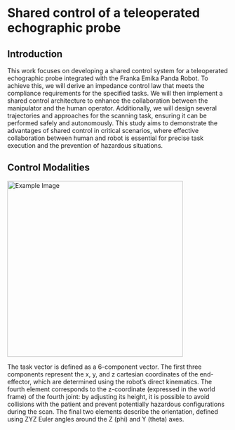 # Shared control of a teleoperated echographic probe

## Introduction
This work focuses on developing a shared control system for a teleoperated echographic probe integrated with the Franka Emika Panda Robot. To achieve this, we will derive an impedance control law that meets the compliance requirements for the specified tasks. We will then implement a shared control architecture to enhance the collaboration between the manipulator and the human operator. Additionally, we will design several trajectories and approaches for the scanning task, ensuring it can be performed safely and autonomously. This study aims to demonstrate the advantages of shared control in critical scenarios, where effective collaboration between human and robot is essential for precise task execution and the prevention of hazardous situations.

## Control Modalities

 <img src="https://github.com/VittorioPisapia/Shared-control-of-a-teleoperated-echographic-probe/blob/main/images-videos/Robot_with_RF.png" alt="Example Image" style="width:400px;"/>


The task vector is defined as a 6-component vector. The first three components represent the x, y, and z cartesian coordinates of the end-effector, which are determined using the robot’s direct kinematics. The fourth element corresponds to the z-coordinate (expressed in the world frame) of the fourth joint: by adjusting its height, it is possible to avoid collisions with the patient and prevent potentially hazardous configurations during the scan. The final two elements describe the orientation, defined using ZYZ Euler angles around the Z (phi) and Y (theta) axes.
